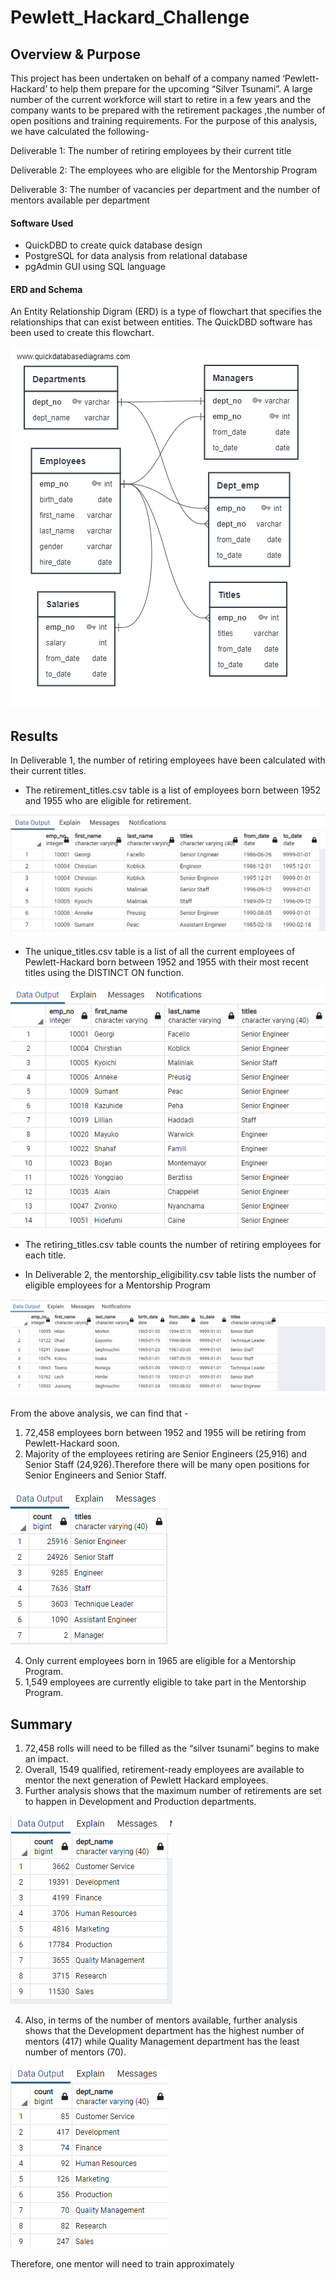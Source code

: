 # Pewlett_Hackard_Challenge

## Overview & Purpose

This project has been undertaken on behalf of a company named ‘Pewlett-Hackard’ to help them prepare for the upcoming “Silver Tsunami”. A large number of the current workforce will start to retire in a few years and the company wants to be prepared with the retirement packages ,the number of open positions and training requirements. For the purpose of this analysis, we have calculated the following-

Deliverable 1: The number of retiring employees by their current title

Deliverable 2: The employees who are eligible for the Mentorship Program

Deliverable 3: The number of vacancies per department and the number of mentors available per department

#### Software Used

- QuickDBD to create quick database design
- PostgreSQL for data analysis from relational database
- pgAdmin GUI using SQL language

#### ERD and Schema

An Entity Relationship Digram (ERD) is a type of flowchart that specifies the relationships that can exist between entities. The QuickDBD software has been used to create this flowchart.

![](images/EmployeeDB.png)

## Results

In Deliverable 1, the number of retiring employees have been calculated with their current titles.

- The retirement_titles.csv table is a list of employees born between 1952 and 1955 who are eligible for retirement.

![](images/retirement_titles.png)

- The unique_titles.csv table is a list of all the current employees of Pewlett-Hackard born between 1952 and 1955 with their most recent titles using the DISTINCT ON function.

![](images/unique_titles.png)

- The retiring_titles.csv table counts the number of retiring employees for each title.

- In Deliverable 2, the mentorship_eligibility.csv table lists the number of eligible employees for a Mentorship Program 

![](images/mentorship_eligibility.png)

From the above analysis, we can find that -

1. 72,458 employees born between 1952 and 1955 will be retiring from Pewlett-Hackard soon.
2. Majority of the employees retiring are Senior Engineers (25,916) and Senior Staff (24,926).Therefore there will be many open positions for Senior Engineers and Senior Staff.

![](images/retiring_titles.png)

4. Only current employees born in 1965 are eligible for a Mentorship Program.
5. 1,549 employees are currently eligible to take part in the Mentorship Program.

## Summary

1.	72,458 rolls will need to be filled as the “silver tsunami” begins to make an impact.
2.	Overall, 1549 qualified, retirement-ready employees are available to mentor the next generation of Pewlett Hackard employees.
3.	Further analysis shows that the maximum number of retirements are set to happen in Development and Production departments.

![](images/retirement_dept_dev31.png)

4. Also, in terms of the number of mentors available, further analysis shows that the Development department has the highest number of mentors (417) while Quality Management department has the least number of mentors (70).

![](images/mentors_by_dept.png)

Therefore, one mentor will need to train approximately 






